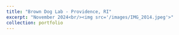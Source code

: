 ```yaml
---
title: "Brown Dog Lab - Providence, RI"
excerpt: "November 2024<br/><img src='/images/IMG_2014.jpeg'>"
collection: portfolio
---
```

